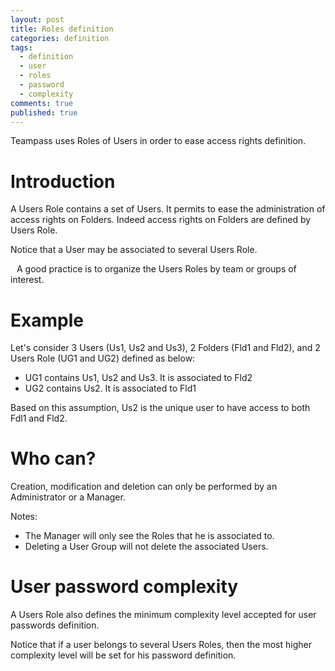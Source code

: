 ```yaml
---
layout: post
title: Roles definition
categories: definition
tags: 
  - definition
  - user
  - roles
  - password
  - complexity
comments: true
published: true
---
```



<div style="message">
Teampass uses Roles of Users in order to ease access rights definition.
</div>
<span class="linkmore"></span>

# Introduction

A Users Role contains a set of Users. It permits to ease the administration of access rights on Folders.
Indeed access rights on Folders are defined by Users Role. 

Notice that a User may be associated to several Users Role.

<i class="fa fa-bell" style="margin-right:10px;"></i>A good practice is to organize the Users Roles by team or groups of interest.

# Example

Let's consider 3 Users (Us1, Us2 and Us3), 2 Folders (Fld1 and Fld2), and 2 Users Role (UG1 and UG2) defined as below:

* UG1 contains Us1, Us2 and Us3. It is associated to Fld2
* UG2 contains Us2. It is associated to Fld1

Based on this assumption, Us2 is the unique user to have access to both Fdl1 and Fld2.

# Who can?

Creation, modification and deletion can only be performed by an Administrator or a Manager.

Notes:

* The Manager will only see the Roles that he is associated to.
* Deleting a User Group will not delete the associated Users.

# User password complexity

A Users Role also defines the minimum complexity level accepted for user passwords definition.

Notice that if a user belongs to several Users Roles, then the most higher complexity level will be set for his password definition.
